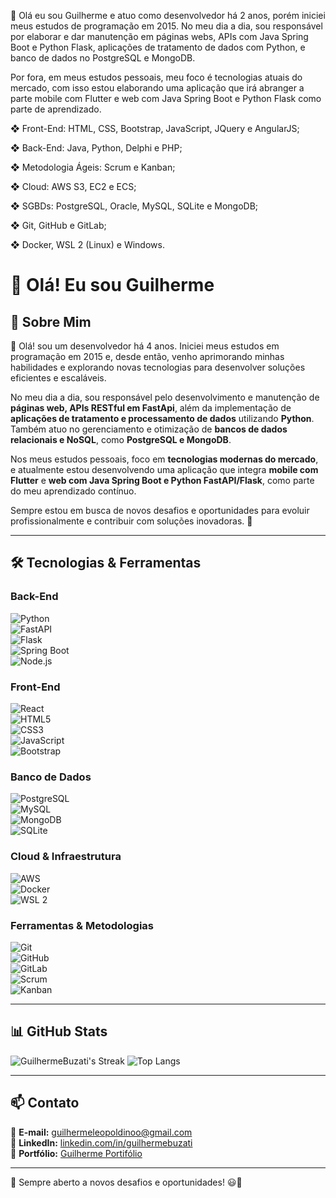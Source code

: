 👋 Olá eu sou Guilherme e atuo como desenvolvedor há 2 anos, porém iniciei meus estudos de programação em 2015. No meu dia a dia, sou responsável por elaborar e dar manutenção em páginas webs, APIs com Java Spring Boot e Python Flask, aplicações de tratamento de dados com Python, e banco de dados no PostgreSQL e MongoDB.

Por fora, em meus estudos pessoais, meu foco é tecnologias atuais do mercado, com isso estou elaborando uma aplicação que irá abranger a parte mobile com Flutter e web com Java Spring Boot e Python Flask como parte de aprendizado.

❖ Front-End: HTML, CSS, Bootstrap, JavaScript, JQuery e AngularJS;

❖ Back-End: Java, Python, Delphi e PHP;

❖ Metodologia Ágeis: Scrum e Kanban;

❖ Cloud: AWS S3, EC2 e ECS;

❖ SGBDs: PostgreSQL, Oracle, MySQL, SQLite e MongoDB;

❖ Git, GitHub e GitLab;

❖ Docker, WSL 2 (Linux) e Windows.


# 👋 Olá! Eu sou Guilherme 

## 🚀 Sobre Mim  
👋 Olá! sou um desenvolvedor há 4 anos. Iniciei meus estudos em programação em 2015 e, desde então, venho aprimorando minhas habilidades e explorando novas tecnologias para desenvolver soluções eficientes e escaláveis.

No meu dia a dia, sou responsável pelo desenvolvimento e manutenção de **páginas web, APIs RESTful em FastApi**, além da implementação de **aplicações de tratamento e processamento de dados** utilizando **Python**. Também atuo no gerenciamento e otimização de **bancos de dados relacionais e NoSQL**, como **PostgreSQL e MongoDB**.

Nos meus estudos pessoais, foco em **tecnologias modernas do mercado**, e atualmente estou desenvolvendo uma aplicação que integra **mobile com Flutter** e **web com Java Spring Boot e Python FastAPI/Flask**, como parte do meu aprendizado contínuo.  

Sempre estou em busca de novos desafios e oportunidades para evoluir profissionalmente e contribuir com soluções inovadoras. 🚀

---

## 🛠️ Tecnologias & Ferramentas  
### **Back-End**  
![Python](https://img.shields.io/badge/-Python-3776AB?style=flat-square&logo=python&logoColor=white)  
![FastAPI](https://img.shields.io/badge/-FastAPI-009688?style=flat-square&logo=fastapi&logoColor=white)  
![Flask](https://img.shields.io/badge/-Flask-000000?style=flat-square&logo=flask&logoColor=white)  
![Spring Boot](https://img.shields.io/badge/-Spring_Boot-6DB33F?style=flat-square&logo=spring-boot&logoColor=white)  
![Node.js](https://img.shields.io/badge/-Node.js-339933?style=flat-square&logo=node.js&logoColor=white)  

### **Front-End**  
![React](https://img.shields.io/badge/-React-61DAFB?style=flat-square&logo=react&logoColor=white)  
![HTML5](https://img.shields.io/badge/-HTML5-E34F26?style=flat-square&logo=html5&logoColor=white)  
![CSS3](https://img.shields.io/badge/-CSS3-1572B6?style=flat-square&logo=css3&logoColor=white)  
![JavaScript](https://img.shields.io/badge/-JavaScript-F7DF1E?style=flat-square&logo=javascript&logoColor=black)  
![Bootstrap](https://img.shields.io/badge/-Bootstrap-7952B3?style=flat-square&logo=bootstrap&logoColor=white)  

### **Banco de Dados**  
![PostgreSQL](https://img.shields.io/badge/-PostgreSQL-336791?style=flat-square&logo=postgresql&logoColor=white)  
![MySQL](https://img.shields.io/badge/-MySQL-4479A1?style=flat-square&logo=mysql&logoColor=white)  
![MongoDB](https://img.shields.io/badge/-MongoDB-47A248?style=flat-square&logo=mongodb&logoColor=white)  
![SQLite](https://img.shields.io/badge/-SQLite-003B57?style=flat-square&logo=sqlite&logoColor=white)  

### **Cloud & Infraestrutura**  
![AWS](https://img.shields.io/badge/-AWS-232F3E?style=flat-square&logo=amazon-aws&logoColor=white)  
![Docker](https://img.shields.io/badge/-Docker-2496ED?style=flat-square&logo=docker&logoColor=white)  
![WSL 2](https://img.shields.io/badge/-WSL_2-4D4D4D?style=flat-square&logo=linux&logoColor=white)  

### **Ferramentas & Metodologias**  
![Git](https://img.shields.io/badge/-Git-F05032?style=flat-square&logo=git&logoColor=white)  
![GitHub](https://img.shields.io/badge/-GitHub-181717?style=flat-square&logo=github&logoColor=white)  
![GitLab](https://img.shields.io/badge/-GitLab-FC6D26?style=flat-square&logo=gitlab&logoColor=white)  
![Scrum](https://img.shields.io/badge/-Scrum-009688?style=flat-square)  
![Kanban](https://img.shields.io/badge/-Kanban-0079BF?style=flat-square&logo=trello&logoColor=white)  

---

## 📊 GitHub Stats  
![GuilhermeBuzati's Streak](https://github-readme-streak-stats.herokuapp.com/?user=GuilhermeBuzati&theme=vue-dark&hide_border=true)
![Top Langs](https://github-readme-stats.vercel.app/api/top-langs/?username=GuilhermeBuzati&layout=compact&theme=dark)

---

## 📫 Contato  
📧 **E-mail:** [guilhermeleopoldinoo@gmail.com](mailto:guilhermeleopoldinoo@gmail.com)  
💼 **LinkedIn:** [linkedin.com/in/guilhermebuzati](https://linkedin.com/in/guilhermebuzati)  
🚀 **Portfólio:** [Guilherme Portifólio](https://guilhermebuzati.github.io/portifolio-project/app/screen/index.html#)  

---

🔹 Sempre aberto a novos desafios e oportunidades! 😃🚀  

